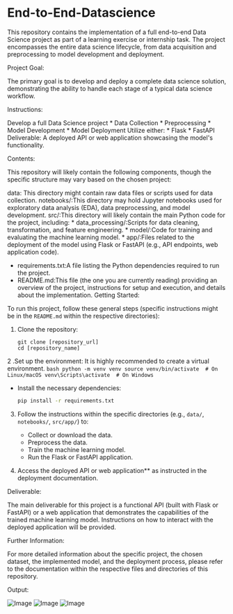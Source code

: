 # End-to-End-Datascience
This repository contains the implementation of a full end-to-end Data Science project as part of a learning exercise or internship task. The project encompasses the entire data science lifecycle, from data acquisition and preprocessing to model development and deployment.

Project Goal:

The primary goal is to develop and deploy a complete data science solution, demonstrating the ability to handle each stage of a typical data science workflow.

Instructions:

Develop a full Data Science project
    * Data Collection
    * Preprocessing
    * Model Development
    * Model Deployment
Utilize either:
    * Flask
    * FastAPI
Deliverable: A deployed API or web application showcasing the model's functionality.

Contents:

This repository will likely contain the following components, though the specific structure may vary based on the chosen project:

data: This directory might contain raw data files or scripts used for data collection.
notebooks/:This directory may hold Jupyter notebooks used for exploratory data analysis (EDA), data preprocessing, and model development.
src/:This directory will likely contain the main Python code for the project, including:
    * data_processing/:Scripts for data cleaning, transformation, and feature engineering.
    * model/:Code for training and evaluating the machine learning model.
    * app/:Files related to the deployment of the model using Flask or FastAPI (e.g., API endpoints, web application code).
* requirements.txt:A file listing the Python dependencies required to run the project.
* README.md:This file (the one you are currently reading) providing an overview of the project, instructions for setup and execution, and details about the implementation.
Getting Started:

To run this project, follow these general steps (specific instructions might be in the `README.md` within the respective directories):

1. Clone the repository:
   ```bas
   git clone [repository_url]
   cd [repository_name]
   ```

2 .Set up the environment:
    It is highly recommended to create a virtual environment.
     ```bash
     python -m venv venv
     source venv/bin/activate  # On Linux/macOS
     venv\Scripts\activate  # On Windows
     ```
   * Install the necessary dependencies:
     ```bash
     pip install -r requirements.txt
     ```

3. Follow the instructions within the specific directories (e.g., `data/`, `notebooks/`, `src/app/`) to:
   * Collect or download the data.
   * Preprocess the data.
   * Train the machine learning model.
   * Run the Flask or FastAPI application.

4. Access the deployed API or web application** as instructed in the deployment documentation.

Deliverable:

The main deliverable for this project is a functional API (built with Flask or FastAPI) or a web application that demonstrates the capabilities of the trained machine learning model. Instructions on how to interact with the deployed application will be provided.

Further Information:

For more detailed information about the specific project, the chosen dataset, the implemented model, and the deployment process, please refer to the documentation within the respective files and directories of this repository.

Output:

![Image](https://github.com/user-attachments/assets/5fd34f6a-91cd-4810-b914-712e4d02150b)
![Image](https://github.com/user-attachments/assets/99b480a7-873e-490e-94ca-47ac20c1df1a)
![Image](https://github.com/user-attachments/assets/d11f08d8-b88f-421e-ad60-5351afc48ca2)
